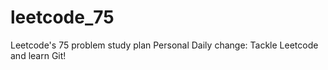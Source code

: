 # leetcode_75
Leetcode's 75 problem study plan
Personal Daily change: Tackle Leetcode and learn Git!
